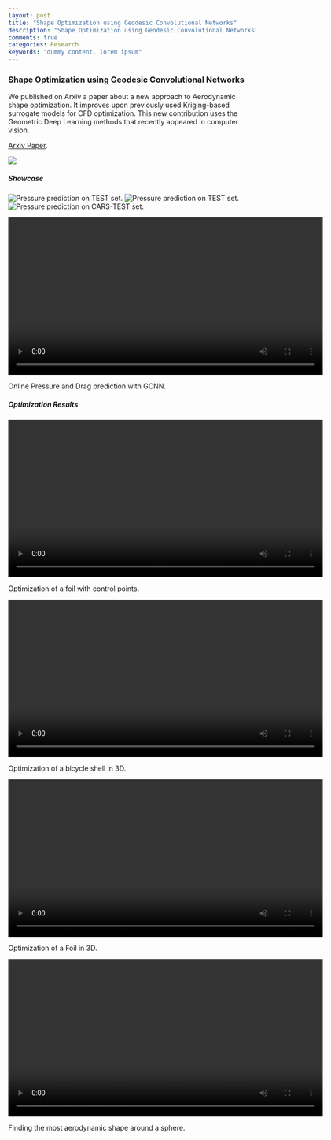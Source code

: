 ```yaml
---
layout: post
title: "Shape Optimization using Geodesic Convolutional Networks"
description: "Shape Optimization using Geodesic Convolutional Networks"
comments: true
categories: Research
keywords: "dummy content, lorem ipsum"
---
```


### Shape Optimization using Geodesic Convolutional Networks

We published on Arxiv a paper about a new approach to Aerodynamic shape optimization. It improves upon previously used Kriging-based surrogate models for CFD optimization. This new contribution uses the Geometric Deep Learning methods that recently appeared in computer vision. 

[Arxiv Paper](https://arxiv.org/pdf/1802.04016.pdf). 

![]({{site.url}}/img/ShapeOpt.png)

##### Showcase

![Pressure prediction on TEST set.]({{site.url}}/img/reg0.png)
![Pressure prediction on TEST set.]({{site.url}}/img/reg1.png)
![Pressure prediction on CARS-TEST set.]({{site.url}}/img/reg2.png)



<div class="row text-center">

<p>
<video width="640" controls> <source src="{{site.url}}/vids/output_cars.mp4" type="video/mp4">
</video>
</p>
<p class="text-muted">Online Pressure and Drag prediction with GCNN.</p>
</div>


<h5 class="jumbotron-heading">Optimization Results</h5>


<div class="row text-center">
<p>
<video width="640" controls> <source src="{{site.url}}/vids/opti.mp4" type="video/mp4">
</video>
</p>
<p class="text-muted">Optimization of a foil with control points.</p>
</div>

<div class="row text-center">
<p>
<video width="640" controls> <source src="{{site.url}}/vids/output_bike.mp4" type="video/mp4">
</video>
</p>
<p class="text-muted">Optimization of a bicycle shell in 3D.</p>
</div>

<div class="row text-center">
<p>
<video width="640" controls> <source src="{{site.url}}/vids/output_foils.mp4" type="video/mp4">
</video>
</p>
<p class="text-muted">Optimization of a Foil in 3D.</p>
</div>

<div class="row text-center">
<p>
<video width="640" controls> <source src="{{site.url}}/vids/output_3D.mp4" type="video/mp4">
</video>
</p>
<p class="text-muted">Finding the most aerodynamic shape around a sphere.</p>
</div>

